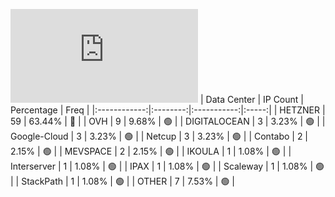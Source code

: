 ![Diagramm](https://github.com/obajay/StateSync-snapshots/blob/main/Projects/Gitopia/1/README.md)
| Data Center | IP Count | Percentage | Freq |
|:------------:|:--------:|:-----------:|:-----:|
| HETZNER | 59 | 63.44% | 🔴 |
| OVH | 9 | 9.68% | 🟢 |
| DIGITALOCEAN | 3 | 3.23% | 🟢 |
| Google-Cloud | 3 | 3.23% | 🟢 |
| Netcup | 3 | 3.23% | 🟢 |
| Contabo | 2 | 2.15% | 🟢 |
| MEVSPACE | 2 | 2.15% | 🟢 |
| IKOULA | 1 | 1.08% | 🟢 |
| Interserver | 1 | 1.08% | 🟢 |
| IPAX | 1 | 1.08% | 🟢 |
| Scaleway | 1 | 1.08% | 🟢 |
| StackPath | 1 | 1.08% | 🟢 |
| OTHER | 7 | 7.53% | 🟢 |
